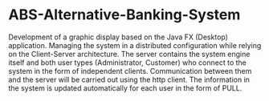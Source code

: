 # ABS-Alternative-Banking-System
Development of a graphic display based on the Java FX (Desktop) application. Managing the system in a distributed configuration while relying on the Client-Server architecture.
The server contains the system engine itself and both user types (Administrator, Customer) who connect to the system in the form of independent clients. Communication between them and the server will be carried out using the http client.
The information in the system is updated automatically for each user in the form of PULL.
